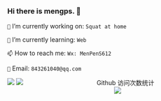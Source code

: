 <!--
**mengps/mengps** is a ✨ _special_ ✨ repository because its `README.md` (this file) appears on your GitHub profile.

- 🔭 I’m currently working on ...
- 🌱 I’m currently learning ...
- 👯 I’m looking to collaborate on ...
- 🤔 I’m looking for help with ...
- 💬 Ask me about ...
- 📫 How to reach me: ...
- 😄 Pronouns: ...
- ⚡ Fun fact: `no monney`
-->

### Hi there is mengps. 👋

`🔭` I’m currently working on: `Squat at home`

`🌱` I’m currently learning: `Web`

`📫` How to reach me: `Wx: MenPenS612`

`📮` Email: `843261040@qq.com`

<!-- Total -->
<span style="float: left;">
   <img src="https://github-readme-stats.vercel.app/api?username=mengps&show_icons=true&theme=nightowl" />
   <img src="https://github-readme-stats.vercel.app/api/top-langs/?username=mengps&layout=compact&theme=nightowl" />
</span>

<p align="center"> 
  Github 访问次数统计<br>
  <img src="https://profile-counter.glitch.me/mengps/count.svg" /
</p>
